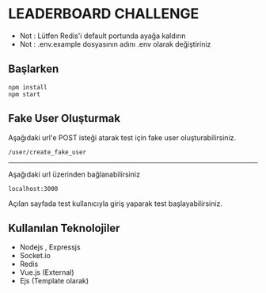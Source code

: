 # LEADERBOARD CHALLENGE

* Not : Lütfen Redis'i default portunda ayağa kaldırın
* Not : .env.example dosyasının adını .env olarak değiştiriniz

## Başlarken
```
npm install
npm start
```

## Fake User Oluşturmak

Aşağıdaki url'e POST isteği atarak test için fake user oluşturabilirsiniz.
```
/user/create_fake_user
```
---------------------
Aşağıdaki url üzerinden bağlanabilirsiniz
```
localhost:3000
```

Açılan sayfada test kullanıcıyla giriş yaparak test başlayabilirsiniz.

## Kullanılan Teknolojiler
* Nodejs , Expressjs
* Socket.io
* Redis
* Vue.js (External)
* Ejs (Template olarak)